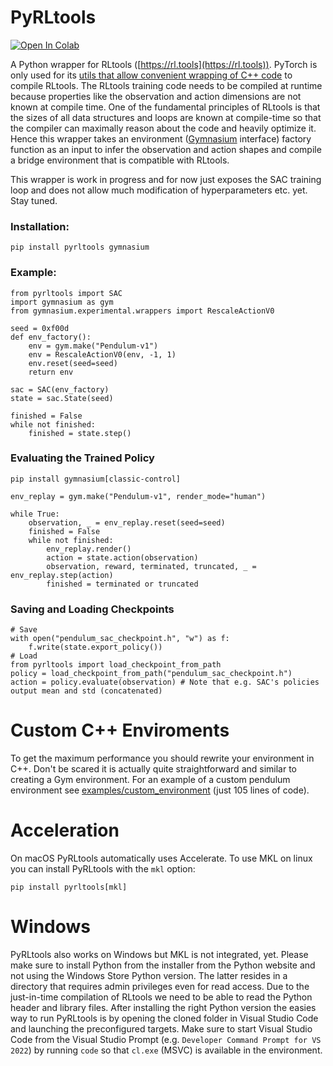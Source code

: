 # PyRLtools
[![Open In Colab](https://colab.research.google.com/assets/colab-badge.svg)](https://colab.research.google.com/github/rl-tools/py-rl-tools/blob/master/examples/notebooks/train.ipynb)

A Python wrapper for RLtools ([https://rl.tools](https://rl.tools)). PyTorch is only used for its [utils that allow convenient wrapping of C++ code](https://pytorch.org/docs/stable/cpp_extension.html) to compile RLtools. The RLtools training code needs to be compiled at runtime because properties like the observation and action dimensions are not known at compile time. One of the fundamental principles of RLtools is that the sizes of all data structures and loops are known at compile-time so that the compiler can maximally reason about the code and heavily optimize it. Hence this wrapper takes an environment ([Gymnasium](https://github.com/Farama-Foundation/Gymnasium) interface) factory function as an input to infer the observation and action shapes and compile a bridge environment that is compatible with RLtools. 

This wrapper is work in progress and for now just exposes the SAC training loop and does not allow much modification of hyperparameters etc. yet. Stay tuned.

### Installation:
```
pip install pyrltools gymnasium
```

### Example:
```
from pyrltools import SAC
import gymnasium as gym
from gymnasium.experimental.wrappers import RescaleActionV0

seed = 0xf00d
def env_factory():
    env = gym.make("Pendulum-v1")
    env = RescaleActionV0(env, -1, 1)
    env.reset(seed=seed)
    return env

sac = SAC(env_factory)
state = sac.State(seed)

finished = False
while not finished:
    finished = state.step()
```

### Evaluating the Trained Policy
```
pip install gymnasium[classic-control]
```

```
env_replay = gym.make("Pendulum-v1", render_mode="human")

while True:
    observation, _ = env_replay.reset(seed=seed)
    finished = False
    while not finished:
        env_replay.render()
        action = state.action(observation)
        observation, reward, terminated, truncated, _ = env_replay.step(action)
        finished = terminated or truncated
```


### Saving and Loading Checkpoints

```
# Save
with open("pendulum_sac_checkpoint.h", "w") as f:
    f.write(state.export_policy())
# Load
from pyrltools import load_checkpoint_from_path
policy = load_checkpoint_from_path("pendulum_sac_checkpoint.h")
action = policy.evaluate(observation) # Note that e.g. SAC's policies output mean and std (concatenated)
```
# Custom C++ Enviroments

To get the maximum performance you should rewrite your environment in C++. Don't be scared it is actually quite straightforward and similar to creating a Gym environment. For an example of a custom pendulum environment see [examples/custom_environment](./examples/custom_environment/README.MD) (just 105 lines of code).

# Acceleration

On macOS PyRLtools automatically uses Accelerate. To use MKL on linux you can install PyRLtools with the `mkl` option:
```
pip install pyrltools[mkl]
```

# Windows

PyRLtools also works on Windows but MKL is not integrated, yet. Please make sure to install Python from the installer from the Python website and not using the Windows Store Python version. The latter resides in a directory that requires admin privileges even for read access. Due to the just-in-time compilation of RLtools we need to be able to read the Python header and library files. After installing the right Python version the easies way to run PyRLtools is by opening the cloned folder in Visual Studio Code and launching the preconfigured targets. Make sure to start Visual Studio Code from the Visual Studio Prompt (e.g. `Developer Command Prompt for VS 2022`) by running `code` so that `cl.exe` (MSVC) is available in the environment. 
